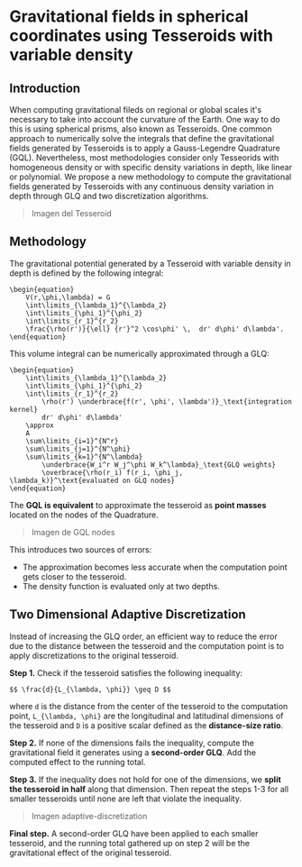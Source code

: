 # Gravitational fields in spherical coordinates using Tesseroids with variable density

## Introduction

When computing gravitational fileds on regional or global scales it's necessary to take
into account the curvature of the Earth. One way to do this is using spherical prisms,
also known as Tesseroids.
One common approach to numerically solve the integrals that define the gravitational
fields generated by Tesseroids is to apply a Gauss-Legendre Quadrature (GQL).
Nevertheless, most methodologies consider only Tesseorids with homogeneous density or
with specific density variations in depth, like linear or polynomial.
We propose a new methodology to compute the gravitational fields generated by
Tesseroids with any continuous density variation in depth through GLQ and two
discretization algorithms.

> Imagen del Tesseroid


## Methodology

The gravitational potential generated by a Tesseroid with variable density in depth is
defined by the following integral:

```
\begin{equation}
    V(r,\phi,\lambda) = G
    \int\limits_{\lambda_1}^{\lambda_2}
    \int\limits_{\phi_1}^{\phi_2}
    \int\limits_{r_1}^{r_2}
    \frac{\rho(r')}{\ell} {r'}^2 \cos\phi' \,  dr' d\phi' d\lambda'.
\end{equation}
```

This volume integral can be numerically approximated through a GLQ:

```
\begin{equation}
    \int\limits_{\lambda_1}^{\lambda_2}
    \int\limits_{\phi_1}^{\phi_2}
    \int\limits_{r_1}^{r_2}
        \rho(r') \underbrace{f(r', \phi', \lambda')}_\text{integration kernel}
        dr' d\phi' d\lambda'
    \approx
    A
    \sum\limits_{i=1}^{N^r}
    \sum\limits_{j=1}^{N^\phi}
    \sum\limits_{k=1}^{N^\lambda}
        \underbrace{W_i^r W_j^\phi W_k^\lambda}_\text{GLQ weights}
        \overbrace{\rho(r_i) f(r_i, \phi_j, \lambda_k)}^\text{evaluated on GLQ nodes}
\end{equation}
```

The **GQL is equivalent** to approximate the tesseroid as **point masses** located on
the nodes of the Quadrature.

> Imagen de GQL nodes

This introduces two sources of errors:
- The approximation becomes less accurate when the computation point gets closer to the
  tesseroid.
- The density function is evaluated only at two depths.


## Two Dimensional Adaptive Discretization

Instead of increasing the GLQ order, an efficient way to reduce the error due to the
distance between the tesseroid and the computation point is to apply discretizations to
the original tesseroid.

**Step 1.** Check if the tesseroid satisfies the following inequality:

```
$$ \frac{d}{L_{\lambda, \phi}} \geq D $$
```

where `d` is the distance from the center of the tesseroid to the computation point,
`L_{\lambda, \phi}` are the longitudinal and latitudinal dimensions of the tesseroid and
`D` is a positive scalar defined as the **distance-size ratio**.

**Step 2.** If none of the dimensions fails the inequality, compute the gravitational
field it generates using a **second-order GLQ**. Add the computed effect to the running
total.

**Step 3.** If the inequality does not hold for one of the dimensions, we **split the
tesseroid in half** along that dimension. Then repeat the steps 1-3 for all smaller
tesseroids until none are left that violate the inequality.

> Imagen adaptive-discretization

**Final step.** A second-order GLQ have been applied to each smaller tesseroid, and the
running total gathered up on step 2 will be the gravitational effect of the original
tesseroid.
